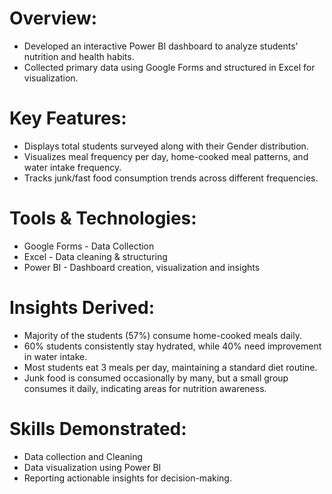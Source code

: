 # Overview:
* Developed an interactive Power BI dashboard to analyze students' nutrition and health habits.
* Collected primary data using Google Forms and structured in Excel for visualization.

# Key Features:
* Displays total students surveyed along with their Gender distribution.
* Visualizes meal frequency per day, home-cooked meal patterns, and water intake frequency.
* Tracks junk/fast food consumption trends across different frequencies.

# Tools & Technologies:
* Google Forms - Data Collection
* Excel - Data cleaning & structuring
* Power BI - Dashboard creation, visualization and insights

# Insights Derived:
* Majority of the students (57%) consume home-cooked meals daily.
* 60% students consistently stay hydrated, while 40% need improvement in water intake.
* Most students eat 3 meals per day, maintaining a standard diet routine.
* Junk food is consumed occasionally by many, but a small group consumes it daily, indicating areas for nutrition awareness.

# Skills Demonstrated:
* Data collection and Cleaning
* Data visualization using Power BI
* Reporting actionable insights for decision-making.

